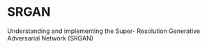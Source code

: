 # SRGAN
Understanding and implementing the Super- Resolution Generative Adversarial Network (SRGAN)
